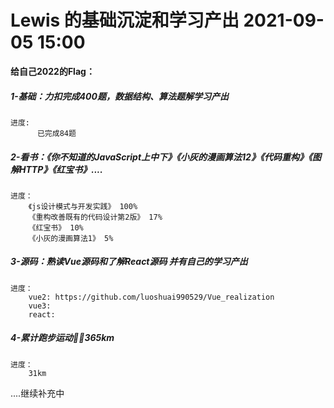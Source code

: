 <!--
 * @Date: 2021-09-05 15:00
 * @LastEditors: luoshuai
 * @LastEditTime: 2022-01-25 14:20:23
     -->
# Lewis 的基础沉淀和学习产出 2021-09-05 15:00

**给自己2022的Flag：** 

##### 1-基础：力扣完成400题，数据结构、算法题解学习产出 

    进度:  
          已完成84题
##### 2-看书：《你不知道的JavaScript上中下》《小灰的漫画算法12》《代码重构》《图解HTTP》《红宝书》....

    进度：
        《js设计模式与开发实践》 100%
        《重构改善既有的代码设计第2版》 17%
        《红宝书》 10%
        《小灰的漫画算法1》 5%
##### 3-源码：熟读Vue源码和了解React源码 并有自己的学习产出

    进度：
        vue2: https://github.com/luoshuai990529/Vue_realization
        vue3:
        react:
##### 4-累计跑步运动🏃‍♂️365km

    进度：
        31km

....继续补充中
